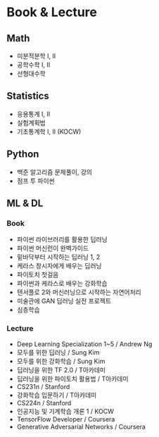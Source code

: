# Book & Lecture

## Math
- 미분적분학 I, II
- 공학수학 I, II
- 선형대수학

## Statistics
- 응용통계 I, II
- 실험계획법
- 기초통계학 I, II (KOCW) 

## Python
- 백준 알고리즘 문제풀이, 강의
- 점프 투 파이썬

## ML & DL
### Book
- 파이썬 라이브러리를 활용한 딥러닝
- 파이썬 머신런이 완벽가이드
- 밑바닥부터 시작하는 딥러닝 1, 2
- 케라스 창시자에게 배우는 딥러닝
- 파이토치 첫걸음
- 파이썬과 케라스로 배우는 강화학습
- 텐서플로 2와 머신러닝으로 시작하는 자연어처리
- 미술관에 GAN 딥러닝 실전 프로젝트
- 심층학습

### Lecture
- Deep Learning Specialization 1~5 / Andrew Ng
- 모두를 위한 딥러닝 / Sung Kim
- 모두를 위한 강화학습 / Sung Kim
- 딥러닝을 위한 TF 2.0 / T아카데미
- 딥러닝을 위한 파이토치 활용법 / T아카데미
- CS231n / Stanford
- 강화학습 입문하기 / T아카데미
- CS224n / Stanford
- 인공지능 및 기계학습 개론 1 / KOCW
- TensorFlow Developer / Coursera
- Generative Adversarial Networks / Coursera


